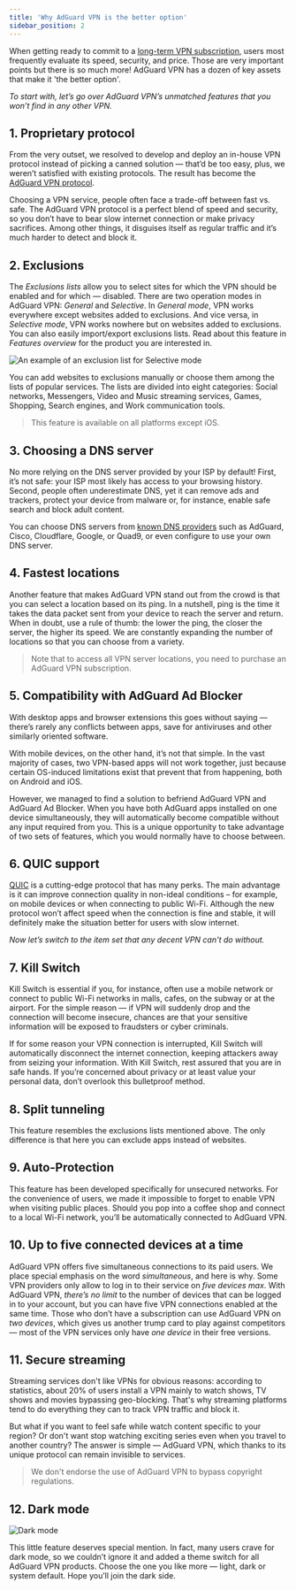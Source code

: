 ```yaml
---
title: 'Why AdGuard VPN is the better option'
sidebar_position: 2
---
```


When getting ready to commit to a [long-term VPN subscription](subscription.md), users most frequently evaluate its speed, security, and price. Those are very important points but there is so much more! AdGuard VPN has a dozen of key assets that make it 'the better option'.

*To start with, let’s go over AdGuard VPN’s unmatched features that you won’t find in any other VPN.*

## 1. Proprietary protocol
From the very outset, we resolved to develop and deploy an in-house VPN protocol instead of picking a canned solution — that’d be too easy, plus, we weren’t satisfied with existing protocols. The result has become the [AdGuard VPN protocol](adguard-vpn-protocol.mdx).

Choosing a VPN service, people often face a trade-off between fast vs. safe. The AdGuard VPN protocol is a perfect blend of speed and security, so you don’t have to bear slow internet connection or make privacy sacrifices. Among other things, it disguises itself as regular traffic and it’s much harder to detect and block it.

## 2. Exclusions
The *Exclusions lists* allow you to select sites for which the VPN should be enabled and for which — disabled. There are two operation modes in AdGuard VPN: *General* and *Selective*. In *General mode*, VPN works everywhere except websites added to exclusions. And vice versa, in *Selective mode*, VPN works nowhere but on websites added to exclusions. You can also easily import/export exclusions lists. Read about this feature in *Features overview* for the product you are interested in.

![An example of an exclusion list for Selective mode](https://cdn.adguardvpn.com/public/Adguard/Blog/vpn_export_exclusions.png)

You can add websites to exclusions manually or choose them among the lists of popular services. The lists are divided into eight categories: Social networks, Messengers, Video and Music streaming services, Games, Shopping, Search engines, and Work communication tools.

> This feature is available on all platforms except iOS.

## 3. Choosing a DNS server
No more relying on the DNS server provided by your ISP by default! First, it’s not safe: your ISP most likely has access to your browsing history. Second, people often underestimate DNS, yet it can remove ads and trackers, protect your device from malware or, for instance, enable safe search and block adult content.

You can choose DNS servers from [known DNS providers](https://kb.adguard.com/en/general/dns-providers) such as AdGuard, Cisco, Cloudflare, Google, or Quad9, or even configure to use your own DNS server.

## 4. Fastest locations

Another feature that makes AdGuard VPN stand out from the crowd is that you can select a location based on its ping. In a nutshell, ping is the time it takes the data packet sent from your device to reach the server and return. When in doubt, use a rule of thumb: the lower the ping, the closer the server, the higher its speed. We are constantly expanding the number of locations so that you can choose from a variety.

> Note that to access all VPN server locations, you need to purchase an AdGuard VPN subscription.

## 5. Compatibility with AdGuard Ad Blocker

With desktop apps and browser extensions this goes without saying — there’s rarely any conflicts between apps, save for antiviruses and other similarly oriented software.

With mobile devices, on the other hand, it’s not that simple. In the vast majority of cases, two VPN-based apps will not work together, just because certain OS-induced limitations exist that prevent that from happening, both on Android and iOS.

However, we managed to find a solution to befriend AdGuard VPN and AdGuard Ad Blocker. When you have both AdGuard apps installed on one device simultaneously, they will automatically become compatible without any input required from you. This is a unique opportunity to take advantage of two sets of features, which you would normally have to choose between.

## 6. QUIC support
[QUIC](https://adguard.com/en/blog/dns-over-quic.html) is a cutting-edge protocol that has many perks. The main advantage is it can improve connection quality in non-ideal conditions – for example, on mobile devices or when connecting to public Wi-Fi. Although the new protocol won’t affect speed when the connection is fine and stable, it will definitely make the situation better for users with slow internet.

*Now let’s switch to the item set that any decent VPN can't do without.*

## 7. Kill Switch
Kill Switch is essential if you, for instance, often use a mobile network or connect to public Wi-Fi networks in malls, cafes, on the subway or at the airport. For the simple reason — if VPN will suddenly drop and the connection will become insecure, chances are that your sensitive information will be exposed to fraudsters or cyber criminals.

If for some reason your VPN connection is interrupted, Kill Switch will automatically disconnect the internet connection, keeping attackers away from seizing your information. With Kill Switch, rest assured that you are in safe hands. If you’re concerned about privacy or at least value your personal data, don’t overlook this bulletproof method.

## 8. Split tunneling
This feature resembles the exclusions lists mentioned above. The only difference is that here you can exclude apps instead of websites.

## 9. Auto-Protection
This feature has been developed specifically for unsecured networks. For the convenience of users, we made it impossible to forget to enable VPN when visiting public places. Should you pop into a coffee shop and connect to a local Wi-Fi network, you’ll be automatically connected to AdGuard VPN.

## 10. Up to five connected devices at a time
AdGuard VPN offers five simultaneous connections to its paid users. We place special emphasis on the word *simultaneous*, and here is why. Some VPN providers only allow to log in to their service on *five devices max*. With AdGuard VPN, *there’s no limit* to the number of devices that can be logged in to your account, but you can have five VPN connections enabled at the same time. Those who don’t have a subscription can use AdGuard VPN on *two devices*, which gives us another trump card to play against competitors — most of the VPN services only have *one device* in their free versions.

## 11. Secure streaming
Streaming services don't like VPNs for obvious reasons: according to statistics, about 20% of users install a VPN mainly to watch shows, TV shows and movies bypassing geo-blocking. That's why streaming platforms tend to do everything they can to track VPN traffic and block it.

But what if you want to feel safe while watch content specific to your region? Or don't want stop watching exciting series even when you travel to another country? The answer is simple — AdGuard VPN, which thanks to its unique protocol can remain invisible to services.

> We don't endorse the use of AdGuard VPN to bypass copyright regulations.

## 12. Dark mode

![Dark mode](https://cdn.adguardvpn.com/public/Adguard/Blog/vpn/main_en_black.png)

This little feature deserves special mention. In fact, many users crave for dark mode, so we couldn’t ignore it and added a theme switch for all AdGuard VPN products. Choose the one you like more — light, dark or system default. Hope you’ll join the dark side.
